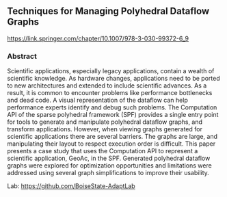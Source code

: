 ## Techniques for Managing Polyhedral Dataflow Graphs
https://link.springer.com/chapter/10.1007/978-3-030-99372-6_9

### Abstract <br>
Scientific applications, especially legacy applications, contain a wealth of scientific knowledge. As hardware changes, applications need to be ported to new architectures and extended to include scientific advances. As a result, it is common to encounter problems like performance bottlenecks and dead code. A visual representation of the dataflow can help performance experts identify and debug such problems. The Computation API of the sparse polyhedral framework (SPF) provides a single entry point for tools to generate and manipulate polyhedral dataflow graphs, and transform applications. However, when viewing graphs generated for scientific applications there are several barriers. The graphs are large, and manipulating their layout to respect execution order is difficult. This paper presents a case study that uses the Computation API to represent a scientific application, GeoAc, in the SPF. Generated polyhedral dataflow graphs were explored for optimization opportunities and limitations were addressed using several graph simplifications to improve their usability.

Lab: https://github.com/BoiseState-AdaptLab
